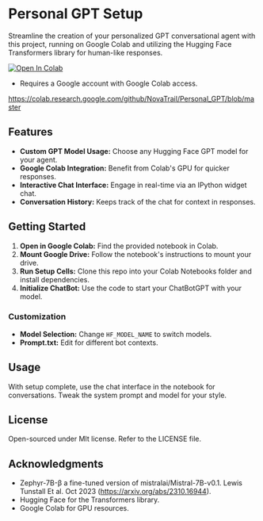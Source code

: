 # Personal GPT Setup

Streamline the creation of your personalized GPT conversational agent with this project, running on Google Colab and utilizing the Hugging Face Transformers library for human-like responses.

[![Open In Colab](https://colab.research.google.com/assets/colab-badge.svg)](https://colab.research.google.com/github/googlecolab/colabtools/blob/master/notebooks/colab-github-demo.ipynb)
- Requires a Google account with Google Colab access.

https://colab.research.google.com/github/NovaTrail/Personal_GPT/blob/master
  
## Features

- **Custom GPT Model Usage:** Choose any Hugging Face GPT model for your agent.
- **Google Colab Integration:** Benefit from Colab's GPU for quicker responses.
- **Interactive Chat Interface:** Engage in real-time via an IPython widget chat.
- **Conversation History:** Keeps track of the chat for context in responses.

## Getting Started

1. **Open in Google Colab:** Find the provided notebook in Colab.
2. **Mount Google Drive:** Follow the notebook's instructions to mount your drive.
3. **Run Setup Cells:** Clone this repo into your Colab Notebooks folder and install dependencies.
4. **Initialize ChatBot:** Use the code to start your ChatBotGPT with your model.

### Customization
- **Model Selection:** Change `HF_MODEL_NAME` to switch models.
- **Prompt.txt:** Edit for different bot contexts.

## Usage
With setup complete, use the chat interface in the notebook for conversations. Tweak the system prompt and model for your style.


## License
Open-sourced under MIt license. Refer to the LICENSE file.

## Acknowledgments

- Zephyr-7B-β a fine-tuned version of mistralai/Mistral-7B-v0.1. Lewis Tunstall Et al. Oct 2023 (https://arxiv.org/abs/2310.16944).
- Hugging Face for the Transformers library.
- Google Colab for GPU resources.

